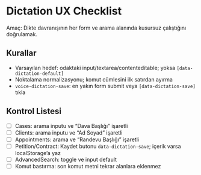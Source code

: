 # Dictation UX Checklist

Amaç: Dikte davranışının her form ve arama alanında kusursuz çalıştığını doğrulamak.

## Kurallar

- Varsayılan hedef: odaktaki input/textarea/contenteditable; yoksa `[data-dictation-default]`
- Noktalama normalizasyonu; komut cümlesini ilk satırdan ayırma
- `voice-dictation-save`: en yakın form submit veya `[data-dictation-save]` tıkla

## Kontrol Listesi

- [ ] Cases: arama inputu ve “Dava Başlığı” işaretli
- [ ] Clients: arama inputu ve “Ad Soyad” işaretli
- [ ] Appointments: arama ve “Randevu Başlığı” işaretli
- [ ] Petition/Contract: Kaydet butonu `data-dictation-save`; içerik varsa localStorage’a yaz
- [ ] AdvancedSearch: toggle ve input default
- [ ] Komut bastırma: son komut metni tekrar alanlara eklenmez
